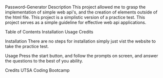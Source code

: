 Password-Generator
Description
This project allowed me to grasp the implementation of simple web api's, and the creation of elements outside of the html file. This project is a simplistic version of a practice test. This project serves as a simple guideline for effective web api applications.

Table of Contents
Installation
Usage
Credits

Installation
There are no steps for installation simply just vist the website to take the practice test.

Usage
Press the start button, and follow the prompts on screen, and answer the questions to the best of you ability.

Credits
UTSA Coding Bootcamp
